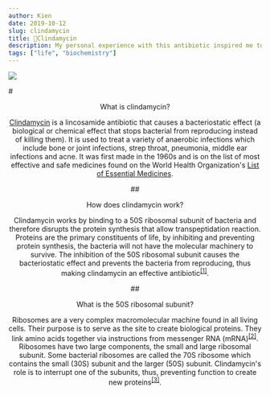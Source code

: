 ```yaml
---
author: Kien
date: 2019-10-12
slug: clindamycin
title: 💊Clindamycin
description: My personal experience with this antibiotic inspired me to write a bite-sized explanation on how clindamycin works.
tags: ["life", "biochemistry"]
---
```


![](https://images.unsplash.com/photo-1544991875-5dc1b05f607d?ixlib=rb-1.2.1&ixid=eyJhcHBfaWQiOjEyMDd9&auto=format&fit=crop&w=2100&q=80)

#<center>What is clindamycin?

<a href="://en.wikipedia.org/wiki/Clindamycin" target="_blank">Clindamycin</a> is a lincosamide antibiotic that causes a bacteriostatic effect (a biological or chemical effect that stops bacterial from reproducing instead of killing them). It is used to treat a variety of anaerobic infections which include bone or joint infections, strep throat, pneumonia, middle ear infections and acne. It was first made in the 1960s and is on the list of most effective and safe medicines found on the World Health Organization's <a href="https://www.who.int/medicines/publications/essentialmedicines/en/" target="_blank">List of Essential Medicines</a>.

##<center>How does clindamycin work?

Clindamycin works by binding to a 50S ribosomal subunit of bacteria and therefore disrupts the protein synthesis that allow transpeptidation reaction. Proteins are the primary constituents of life, by inhibiting and preventing protein synthesis, the bacteria will not have the molecular machinery to survive. The inhibition of the 50S ribosomal subunit causes the bacteriostatic effect and prevents the bacteria from reproducing, thus making clindamycin an effective antibiotic<sup><a href="https://www.ncbi.nlm.nih.gov/books/NBK519574/" target="_blank">[1]</sup></a>.

##<center>What is the 50S ribosomal subunit?

Ribosomes are a very complex macromolecular machine found in all living cells. Their purpose is to serve as the site to create biological proteins. They link amino acids together via instructions from messenger RNA (mRNA)<sup><a href="https://www.ncbi.nlm.nih.gov/books/NBK22335" target="_blank">[2]</sup></a>. Ribosomes have two large components, the small and large ribosomal subunit. Some bacterial ribosomes are called the 70S ribosome which contains the small (30S) subunit and the larger (50S) subunit. Clindamycin's role is to interrupt one of the subunits, thus, preventing function to create new proteins<sup><a href="https://www.ncbi.nlm.nih.gov/pmc/articles/PMC335474/?page=7" target="_blank">[3]</sup></a>.
